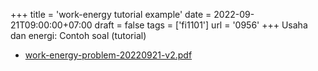 +++
title = 'work-energy tutorial example'
date = 2022-09-21T09:00:00+07:00
draft = false
tags = ['fi1101']
url = '0956'
+++
Usaha dan energi: Contoh soal (tutorial)
<!--more-->

+ [work-energy-problem-20220921-v2.pdf](https://zenodo.org/doi/10.5281/zenodo.7098237)

